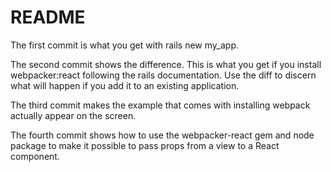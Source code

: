 # README

The first commit is what you get with rails new my_app.

The second commit shows the difference. This is what you get if you install webpacker:react following the rails documentation. Use the diff to discern what will happen if you add it to an existing application.

The third commit makes the example that comes with installing webpack actually appear on the screen.

The fourth commit shows how to use the webpacker-react gem and node package to make it possible to pass props from a view to a React component.
